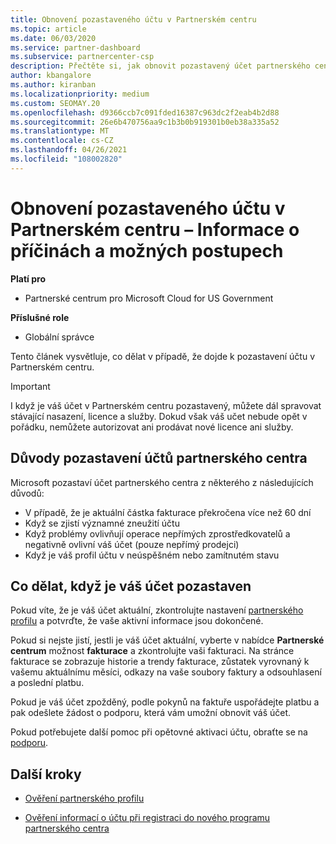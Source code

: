 ```yaml
---
title: Obnovení pozastaveného účtu v Partnerském centru
ms.topic: article
ms.date: 06/03/2020
ms.service: partner-dashboard
ms.subservice: partnercenter-csp
description: Přečtěte si, jak obnovit pozastavený účet partnerského centra, proč dojde k pozastavení partnerského účtu a jak můžete účet použít během pozastavení.
author: kbangalore
ms.author: kiranban
ms.localizationpriority: medium
ms.custom: SEOMAY.20
ms.openlocfilehash: d9366ccb7c091fded16387c963dc2f2eab4b2d88
ms.sourcegitcommit: 26e6b470756aa9c1b3b0b919301b0eb38a335a52
ms.translationtype: MT
ms.contentlocale: cs-CZ
ms.lasthandoff: 04/26/2021
ms.locfileid: "108002820"
---
```

# <a name="restore-a-suspended-partner-center-account---learn-why-it-happens-and-what-to-do-about-it"></a>Obnovení pozastaveného účtu v Partnerském centru – Informace o příčinách a možných postupech

**Platí pro**

- Partnerské centrum pro Microsoft Cloud for US Government

**Příslušné role**

- Globální správce

Tento článek vysvětluje, co dělat v případě, že dojde k pozastavení účtu v Partnerském centru.

> [!IMPORTANT]  
> I když je váš účet v Partnerském centru pozastavený, můžete dál spravovat stávající nasazení, licence a služby. Dokud však váš učet nebude opět v pořádku, nemůžete autorizovat ani prodávat nové licence ani služby.

## <a name="why-partner-center-accounts-are-suspended"></a>Důvody pozastavení účtů partnerského centra

Microsoft pozastaví účet partnerského centra z některého z následujících důvodů:

- V případě, že je aktuální částka fakturace překročena více než 60 dní
- Když se zjistí významné zneužití účtu
- Když problémy ovlivňují operace nepřímých zprostředkovatelů a negativně ovlivní váš účet (pouze nepřímý prodejci)
- Když je váš profil účtu v neúspěšném nebo zamítnutém stavu

## <a name="what-to-do-if-your-account-is-suspended"></a>Co dělat, když je váš účet pozastaven

Pokud víte, že je váš účet aktuální, zkontrolujte nastavení [partnerského profilu](https://partner.microsoft.com/pcv/accountsettings/partnerprofile) a potvrďte, že vaše aktivní informace jsou dokončené. 

Pokud si nejste jistí, jestli je váš účet aktuální, vyberte v nabídce **Partnerské centrum** možnost **fakturace** a zkontrolujte vaši fakturaci. Na stránce fakturace se zobrazuje historie a trendy fakturace, zůstatek vyrovnaný k vašemu aktuálnímu měsíci, odkazy na vaše soubory faktury a odsouhlasení a poslední platbu.

Pokud je váš účet zpožděný, podle pokynů na faktuře uspořádejte platbu a pak odešlete žádost o podporu, která vám umožní obnovit váš účet. 

Pokud potřebujete další pomoc při opětovné aktivaci účtu, obraťte se na [podporu](https://partner.microsoft.com/dashboard/support/csp/servicerequests/create).

## <a name="next-steps"></a>Další kroky

- [Ověření partnerského profilu](update-your-partner-profile.md)

- [Ověření informací o účtu při registraci do nového programu partnerského centra](verification-responses.md)
